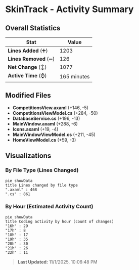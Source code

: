 # SkinTrack - Activity Summary 

## Overall Statistics

| Stat                   | Value                                                             |
| ---------------------- | ----------------------------------------------------------------- |
| **Lines Added** (➕)   | 1203                                          |
| **Lines Removed** (➖) | 126                                        |
| **Net Change** (↕)    | 1077                |
| **Active Time** (⌚)   | 165 minutes |


## Modified Files
- **CompetitionsView.axaml** (+146, -5)
- **CompetitionsViewModel.cs** (+284, -50)
- **DatabaseService.cs** (+196, -13)
- **MainWindow.axaml** (+288, -6)
- **Icons.axaml** (+19, -4)
- **MainWindowViewModel.cs** (+211, -45)
- **HomeViewModel.cs** (+59, -3)

## Visualizations

### By File Type (Lines Changed)

```mermaid
pie showData
title Lines changed by file type
".axaml" : 468
".cs" : 861
```

### By Hour (Estimated Activity Count)

```mermaid
pie showData
title Coding activity by hour (count of changes)
"16h" : 29
"17h" : 8
"18h" : 17
"19h" : 35
"20h" : 30
"21h" : 26
"22h" : 11
```


> **Last Updated:** 11/1/2025, 10:06:48 PM